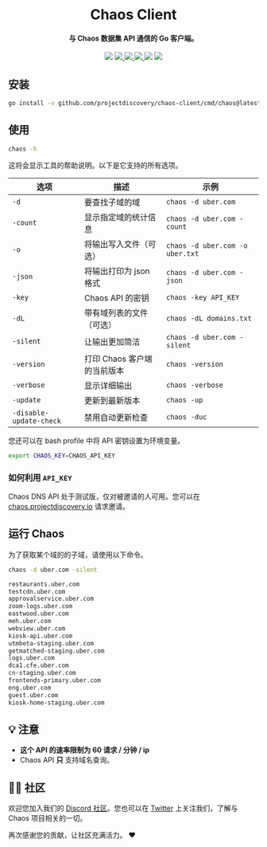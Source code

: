 <h1 align="center">
Chaos Client
</h1>
<h4 align="center">与 Chaos 数据集 API 通信的 Go 客户端。</h4>

<p align="center">
<img src="https://img.shields.io/github/go-mod/go-version/projectdiscovery/chaos-client">
<a href="https://github.com/projectdiscovery/chaos-client/releases"><img src="https://img.shields.io/github/downloads/projectdiscovery/chaos-client/total">
<a href="https://github.com/projectdiscovery/chaos-client/graphs/contributors"><img src="https://img.shields.io/github/contributors-anon/projectdiscovery/chaos-client">
<a href="https://github.com/projectdiscovery/chaos-client/releases/"><img src="https://img.shields.io/github/release/projectdiscovery/chaos-client">
<a href="https://discord.gg/projectdiscovery"><img src="https://img.shields.io/discord/695645237418131507.svg?logo=discord"></a>
<a href="https://twitter.com/pdchaos"><img src="https://img.shields.io/twitter/follow/pdchaos.svg?logo=twitter"></a>
</p>


## 安装

```bash
go install -v github.com/projectdiscovery/chaos-client/cmd/chaos@latest
```

## 使用

```bash
chaos -h
```

这将会显示工具的帮助说明。以下是它支持的所有选项。

| 选项                       | 描述                              | 示例                                                    |
|----------------------------|------------------------------------------|------------------------------------------------------------|
| `-d`                       | 要查找子域的域            | `chaos -d uber.com`                                        |
| `-count`                   | 显示指定域的统计信息 | `chaos -d uber.com -count`                                 |
| `-o`                       | 将输出写入文件（可选）       | `chaos -d uber.com -o uber.txt`                            |
| `-json`                    | 将输出打印为 json 格式                     | `chaos -d uber.com -json`                                  |
| `-key`                     | Chaos API 的密钥                        | `chaos -key API_KEY`                                       |
| `-dL`                      | 带有域列表的文件（可选）     | `chaos -dL domains.txt`                                    |
| `-silent`                  | 让输出更加简洁                   | `chaos -d uber.com -silent`                                |
| `-version`                 | 打印 Chaos 客户端的当前版本    | `chaos -version`                                           |
| `-verbose`                 | 显示详细输出                      | `chaos -verbose`                                           |
| `-update`                  | 更新到最新版本                | `chaos -up`                                                | 
| `-disable-update-check`    | 禁用自动更新检查          | `chaos -duc`                                               |

您还可以在 bash profile 中将 API 密钥设置为环境变量。

```bash
export CHAOS_KEY=CHAOS_API_KEY
```

### 如何利用 `API_KEY`

Chaos DNS API 处于测试版，仅对被邀请的人可用。您可以在 [chaos.projectdiscovery.io](https://chaos.projectdiscovery.io) 请求邀请。

## 运行 Chaos

为了获取某个域的的子域，请使用以下命令。

```bash
chaos -d uber.com -silent

restaurants.uber.com
testcdn.uber.com
approvalservice.uber.com
zoom-logs.uber.com
eastwood.uber.com
meh.uber.com
webview.uber.com
kiosk-api.uber.com
utmbeta-staging.uber.com
getmatched-staging.uber.com
logs.uber.com
dca1.cfe.uber.com
cn-staging.uber.com
frontends-primary.uber.com
eng.uber.com
guest.uber.com
kiosk-home-staging.uber.com
```

💡 注意
-----

- **这个 API 的速率限制为 60 请求 / 分钟 / ip**
- Chaos API **只** 支持域名查询。

👨‍💻 社区
-----

欢迎您加入我们的 [Discord 社区](https://discord.gg/projectdiscovery)。您也可以在 [Twitter](https://twitter.com/pdchaos) 上关注我们，了解与 Chaos 项目相关的一切。


再次感谢您的贡献，让社区充满活力。 :heart:
